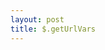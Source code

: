 ```yaml
---
layout: post
title: $.getUrlVars
---
```


<script src="https://gist.github.com/882744.js"> </script>